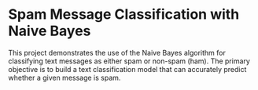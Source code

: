 # Spam Message Classification with Naive Bayes
This project demonstrates the use of the Naive Bayes algorithm for classifying text messages as either spam or non-spam (ham). The primary objective is to build a text classification model that can accurately predict whether a given message is spam.